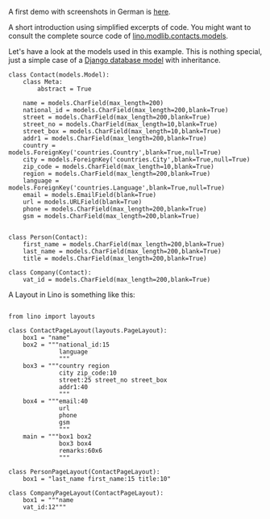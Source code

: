 A first demo with screenshots in German is [here](20100228.md).

A short introduction using simplified excerpts of code.
You might want to consult the complete source code of [lino.modlib.contacts.models](http://code.google.com/p/lino/source/browse/src/lino/modlib/contacts/models.py).

Let's have a look at the models used in this example.
This is nothing special, just a simple case of a [Django database model](http://docs.djangoproject.com/en/dev/) with inheritance.


```
class Contact(models.Model):
    class Meta:
        abstract = True
        
    name = models.CharField(max_length=200)
    national_id = models.CharField(max_length=200,blank=True)
    street = models.CharField(max_length=200,blank=True)
    street_no = models.CharField(max_length=10,blank=True)
    street_box = models.CharField(max_length=10,blank=True)
    addr1 = models.CharField(max_length=200,blank=True)
    country = models.ForeignKey('countries.Country',blank=True,null=True)
    city = models.ForeignKey('countries.City',blank=True,null=True)
    zip_code = models.CharField(max_length=10,blank=True)
    region = models.CharField(max_length=200,blank=True)
    language = models.ForeignKey('countries.Language',blank=True,null=True)
    email = models.EmailField(blank=True)
    url = models.URLField(blank=True)
    phone = models.CharField(max_length=200,blank=True)
    gsm = models.CharField(max_length=200,blank=True)

    
class Person(Contact):
    first_name = models.CharField(max_length=200,blank=True)
    last_name = models.CharField(max_length=200,blank=True)
    title = models.CharField(max_length=200,blank=True)

class Company(Contact):    
    vat_id = models.CharField(max_length=200,blank=True)

```

A Layout in Lino is something like this:

```

from lino import layouts

class ContactPageLayout(layouts.PageLayout):
    box1 = "name"    
    box2 = """national_id:15
              language
              """
    box3 = """country region
              city zip_code:10
              street:25 street_no street_box
              addr1:40
              """
    box4 = """email:40 
              url
              phone
              gsm
              """
    main = """box1 box2
              box3 box4
              remarks:60x6
              """

class PersonPageLayout(ContactPageLayout):
    box1 = "last_name first_name:15 title:10"

class CompanyPageLayout(ContactPageLayout):
    box1 = """name 
    vat_id:12"""

```
